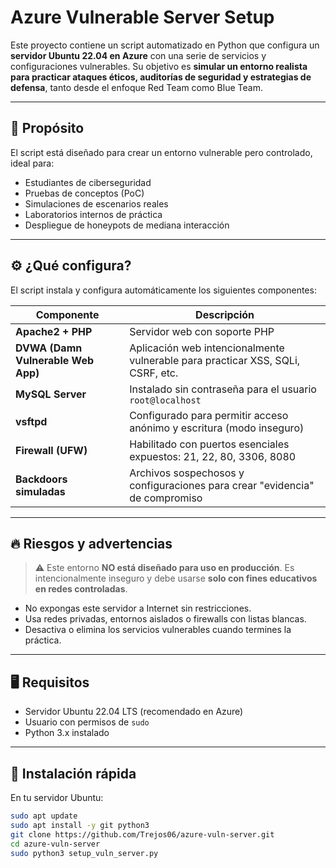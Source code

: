 # Azure Vulnerable Server Setup

Este proyecto contiene un script automatizado en Python que configura un **servidor Ubuntu 22.04 en Azure** con una serie de servicios y configuraciones vulnerables. Su objetivo es **simular un entorno realista para practicar ataques éticos, auditorías de seguridad y estrategias de defensa**, tanto desde el enfoque Red Team como Blue Team.

---

## 🚩 Propósito

El script está diseñado para crear un entorno vulnerable pero controlado, ideal para:

- Estudiantes de ciberseguridad
- Pruebas de conceptos (PoC)
- Simulaciones de escenarios reales
- Laboratorios internos de práctica
- Despliegue de honeypots de mediana interacción

---

## ⚙️ ¿Qué configura?

El script instala y configura automáticamente los siguientes componentes:

| Componente | Descripción |
|-----------|-------------|
| **Apache2 + PHP** | Servidor web con soporte PHP |
| **DVWA (Damn Vulnerable Web App)** | Aplicación web intencionalmente vulnerable para practicar XSS, SQLi, CSRF, etc. |
| **MySQL Server** | Instalado sin contraseña para el usuario `root@localhost` |
| **vsftpd** | Configurado para permitir acceso anónimo y escritura (modo inseguro) |
| **Firewall (UFW)** | Habilitado con puertos esenciales expuestos: 21, 22, 80, 3306, 8080 |
| **Backdoors simuladas** | Archivos sospechosos y configuraciones para crear "evidencia" de compromiso |

---

## 🔥 Riesgos y advertencias

> ⚠️ Este entorno **NO está diseñado para uso en producción**. Es intencionalmente inseguro y debe usarse **solo con fines educativos en redes controladas**.

- No expongas este servidor a Internet sin restricciones.
- Usa redes privadas, entornos aislados o firewalls con listas blancas.
- Desactiva o elimina los servicios vulnerables cuando termines la práctica.

---

## 🖥️ Requisitos

- Servidor Ubuntu 22.04 LTS (recomendado en Azure)
- Usuario con permisos de `sudo`
- Python 3.x instalado

---

## 🚀 Instalación rápida

En tu servidor Ubuntu:

```bash
sudo apt update
sudo apt install -y git python3
git clone https://github.com/Trejos06/azure-vuln-server.git
cd azure-vuln-server
sudo python3 setup_vuln_server.py
